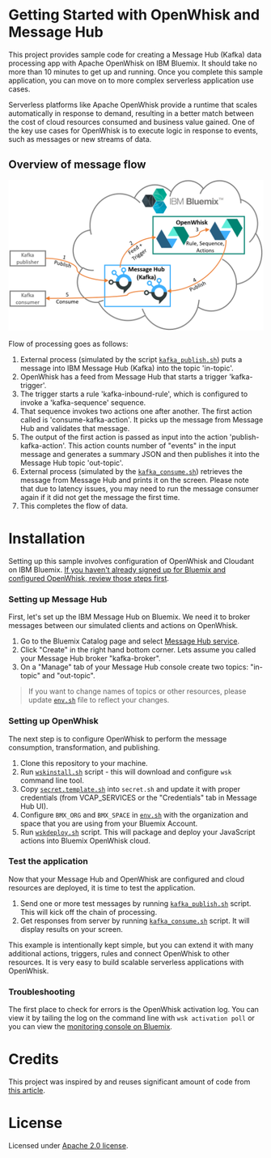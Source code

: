 # Getting Started with OpenWhisk and Message Hub
This project provides sample code for creating a Message Hub (Kafka) data processing app with Apache OpenWhisk on IBM Bluemix. It should take no more than 10 minutes to get up and running. Once you complete this sample application, you can move on to more complex serverless application use cases.

Serverless platforms like Apache OpenWhisk provide a runtime that scales automatically in response to demand, resulting in a better match between the cost of cloud resources consumed and business value gained. One of the key use cases for OpenWhisk is to execute logic in response to events, such as messages or new streams of data.

## Overview of message flow
![Sample Architecture](/images/OpenWhisk-MessageHub-sample-architecture.png)

Flow of processing goes as follows:

1. External process (simulated by the script [`kafka_publish.sh`](kafka_publish.sh)) puts a message into IBM Message Hub (Kafka) into the topic 'in-topic'.
2. OpenWhisk has a feed from Message Hub that starts a trigger 'kafka-trigger'.
3. The trigger starts a rule 'kafka-inbound-rule', which is configured to invoke a 'kafka-sequence' sequence.
4. That sequence invokes two actions one after another. The first action called is 'consume-kafka-action'. It picks up the message from Message Hub and validates that message.
5. The output of the first action is passed as input into the action 'publish-kafka-action'. This action counts number of "events" in the input message and generates a summary JSON and then publishes it into the Message Hub topic 'out-topic'.
6. External process (simulated by the [`kafka_consume.sh`](kafka_consume.sh)) retrieves the message from Message Hub and prints it on the screen. Please note that due to latency issues, you may need to run the message consumer again if it did not get the message the first time.
7. This completes the flow of data.

# Installation
Setting up this sample involves configuration of OpenWhisk and Cloudant on IBM Bluemix. [If you haven't already signed up for Bluemix and configured OpenWhisk, review those steps first](docs/OPENWHISK.md).

### Setting up Message Hub
First, let's set up the IBM Message Hub on Bluemix. We need it to broker messages between our simulated clients and actions on OpenWhisk.

1. Go to the Bluemix Catalog page and select [Message Hub service](https://console.ng.bluemix.net/catalog/services/message-hub).
2. Click "Create" in the right hand bottom corner. Lets assume you called your Message Hub broker "kafka-broker".
3. On a "Manage" tab of your Message Hub console create two topics: "in-topic" and "out-topic".

> If you want to change names of topics or other resources, please update [`env.sh`](env.sh) file to reflect your changes.

### Setting up OpenWhisk
The next step is to configure OpenWhisk to perform the message consumption, transformation, and publishing.

1. Clone this repository to your machine.
2. Run [`wskinstall.sh`](wskinstall.sh) script - this will download and configure `wsk` command line tool.
2. Copy [`secret.template.sh`](secret.template.sh) into `secret.sh` and update it with proper credentials (from VCAP_SERVICES or the "Credentials" tab in Message Hub UI).
3. Configure `BMX_ORG` and `BMX_SPACE` in [`env.sh`](env.sh) with the organization and space that you are using from your Bluemix Account.
3. Run [`wskdeploy.sh`](wskdeploy.sh) script. This will package and deploy your JavaScript actions into Bluemix OpenWhisk cloud.

### Test the application
Now that your Message Hub and OpenWhisk are configured and cloud resources are deployed, it is time to test the application.

1. Send one or more test messages by running [`kafka_publish.sh`](kafka_publish.sh) script. This will kick off the chain of processing.
2. Get responses from server by running [`kafka_consume.sh`](kafka_consume.sh) script. It will display results on your screen.

This example is intentionally kept simple, but you can extend it with many additional actions, triggers, rules and connect OpenWhisk to other resources. It is very easy to build scalable serverless applications with OpenWhisk.

### Troubleshooting
The first place to check for errors is the OpenWhisk activation log. You can view it by tailing the log on the command line with `wsk activation poll` or you can view the [monitoring console on Bluemix](https://console.ng.bluemix.net/openwhisk/dashboard).

# Credits
This project was inspired by and reuses significant amount of code from [this article](https://medium.com/openwhisk/transit-flexible-pipeline-for-iot-data-with-bluemix-and-openwhisk-4824cf20f1e0#.talwj9dno).

# License
Licensed under [Apache 2.0 license](LICENSE.txt).
